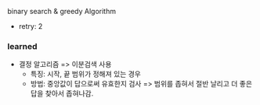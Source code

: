 binary search & greedy Algorithm

* retry: 2

### learned
*    결정 알고리즘 => 이분검색 사용
      *    특징: 시작, 끝 범위가 정해져 있는 경우
      * 방법: 중앙값이 답으로써 유효한지 검사 => 범위를 좁혀서 절반 날리고 더 좋은 답을 찾아서 좁혀나감. 
